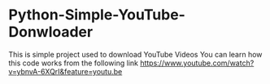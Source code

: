 # Python-Simple-YouTube-Donwloader
This is simple project used to download YouTube Videos
You can learn how this code works from the following link
https://www.youtube.com/watch?v=ybnvA-6XQrI&feature=youtu.be
